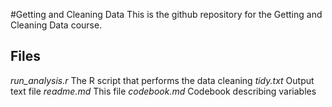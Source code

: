 #Getting and Cleaning Data
This is the github repository for the Getting and Cleaning Data course.

## Files
*run_analysis.r*    The R script that performs the data cleaning
*tidy.txt*          Output text file
*readme.md*         This file
*codebook.md*       Codebook describing variables
